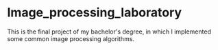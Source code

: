 # Image_processing_laboratory
This is the final project of my bachelor's degree, in which I implemented some common image processing algorithms.
